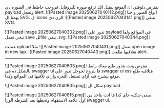 
نفترض دلوقتي ان الموقع بيقبل انك ترفع صوره للبروفايل فروحت حاطط في الصوره دي payload وتعمل alert.
![[Pasted image 20250627040112.png]]
انواع الصور واحنا يهمنا ال SVG.
ال icons الزي دي 
![[Pasted image 20250627040141.png]]
بتبقي SVG.


![[Pasted image 20250627040302.png]]
تدور علي payload في المواقع ولما تيجي تعمل save للfile يبقي .svg.
![[Pasted image 20250627040344.png]]

عملت upload مثلا 
![[Pasted image 20250627040431.png]]
تعمل open image in new tap.
![[Pasted image 20250627040443.png]]
هتلاقيها طلعت alert.


----------------------------------------------------
![[Pasted image 20250627040603.png]]
نفترض ونت بتدور طلع معاك رابط بالشكل ده في swagger ui 
فا بتروح لجوجل تدور علي swagger ui xss 
هتلاقيه طلع موقع بيشرح فيه ازاي تستغل الثغره وازاي تلاقيها في المواقع وكدا.


![[Pasted image 20250627040805.png]]
شكل لل payload.


![[Pasted image 20250627040815.png]]
بيبقي شكله جاي كدا فا انت بتاخد من اول علامه الاستفهام وتحطها بعد الشرطه الورا swagger ui.
